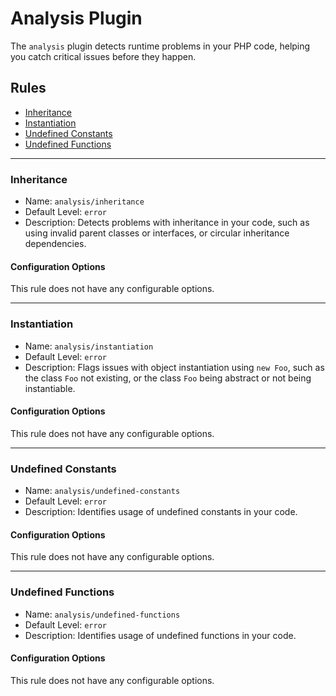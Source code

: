 # Analysis Plugin

The `analysis` plugin detects runtime problems in your PHP code, helping you catch critical issues before they happen.

## Rules

- [Inheritance](#inheritance)
- [Instantiation](#instantiation)
- [Undefined Constants](#undefined-constants)
- [Undefined Functions](#undefined-functions)

---

### Inheritance

- Name: `analysis/inheritance`
- Default Level: `error`
- Description: Detects problems with inheritance in your code, such as using invalid parent classes or interfaces, or circular inheritance dependencies.

#### Configuration Options

This rule does not have any configurable options.

---

### Instantiation

- Name: `analysis/instantiation`
- Default Level: `error`
- Description: Flags issues with object instantiation using `new Foo`, such as the class `Foo` not existing, or the class `Foo` being abstract or not being instantiable.

#### Configuration Options

This rule does not have any configurable options.

---

### Undefined Constants

- Name: `analysis/undefined-constants`
- Default Level: `error`
- Description: Identifies usage of undefined constants in your code.

#### Configuration Options

This rule does not have any configurable options.

---

### Undefined Functions

- Name: `analysis/undefined-functions`
- Default Level: `error`
- Description: Identifies usage of undefined functions in your code.

#### Configuration Options

This rule does not have any configurable options.
